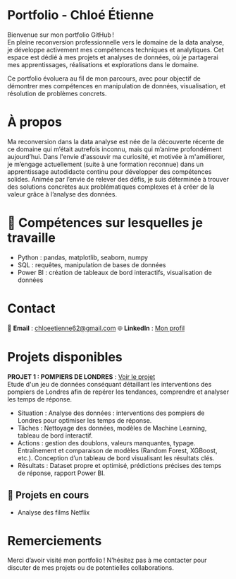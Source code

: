 # Portfolio - Chloé Étienne

Bienvenue sur mon portfolio GitHub !  
En pleine reconversion professionnelle vers le domaine de la data analyse, je développe activement mes compétences techniques et analytiques.
Cet espace est dédié à mes projets et analyses de données, où je partagerai mes apprentissages, réalisations et explorations dans le domaine.

Ce portfolio évoluera au fil de mon parcours, avec pour objectif de démontrer mes compétences en manipulation de données, visualisation, et résolution de problèmes concrets.


# À propos  
Ma reconversion dans la data analyse est née de la découverte récente de ce domaine qui m’était autrefois inconnu, mais qui m’anime profondément aujourd’hui.
Dans l'envie d'assouvir ma curiosité, et motivée à m'améliorer, je m’engage actuellement (suite à une formation reconnue) dans un apprentissage autodidacte continu pour développer des compétences solides.
Animée par l’envie de relever des défis, je suis déterminée à trouver des solutions concrètes aux problématiques complexes et à créer de la valeur grâce à l’analyse des données.


# 🌟 Compétences sur lesquelles je travaille
- Python : pandas, matplotlib, seaborn, numpy
- SQL : requêtes, manipulation de bases de données
- Power BI : création de tableaux de bord interactifs, visualisation de données


# Contact
📧 **Email** : chloeetienne62@gmail.com
🌐 **LinkedIn** : [Mon profil](https://www.linkedin.com/in/chlo%C3%A9-etienne-6a2603148/)


# Projets disponibles
**PROJET 1 : POMPIERS DE LONDRES** : [Voir le projet](Projets/Pompiers-Londres/README.md)  
Etude d'un jeu de données conséquant détaillant les interventions des pompiers de Londres afin de repérer les tendances, comprendre et analyser les temps de réponse.
- Situation : Analyse des données : interventions des pompiers de Londres pour optimiser les temps de réponse.
- Tâches : Nettoyage des données, modèles de Machine Learning, tableau de bord interactif.
- Actions : gestion des doublons, valeurs manquantes, typage. Entraînement et comparaison de modèles (Random Forest, XGBoost, etc.). Conception d’un tableau de bord visualisant les résultats clés.
- Résultats : Dataset propre et optimisé, prédictions précises des temps de réponse, rapport Power BI.

## 🚧 Projets en cours
- Analyse des films Netflix



# Remerciements  
Merci d’avoir visité mon portfolio ! N’hésitez pas à me contacter pour discuter de mes projets ou de potentielles collaborations.  
